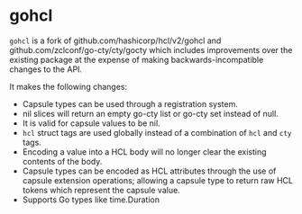 # gohcl

`gohcl` is a fork of github.com/hashicorp/hcl/v2/gohcl and
github.com/zclconf/go-cty/cty/gocty which includes improvements over the
existing package at the expense of making backwards-incompatible changes to the
API.

It makes the following changes:

* Capsule types can be used through a registration system.
* nil slices will return an empty go-cty list or go-cty set instead of null.
* It is valid for capsule values to be nil.
* `hcl` struct tags are used globally instead of a combination of `hcl` and
  `cty` tags.
* Encoding a value into a HCL body will no longer clear the existing contents
  of the body.
* Capsule types can be encoded as HCL attributes through the use of capsule
  extension operations; allowing a capsule type to return raw HCL tokens which
  represent the capsule value.
* Supports Go types like time.Duration
